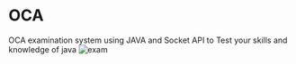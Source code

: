 # OCA
OCA examination system using JAVA and Socket API to Test your skills and knowledge of java
![exam](https://user-images.githubusercontent.com/22869234/47959673-0141fb00-e010-11e8-9ddc-3740b54a8eef.PNG)
